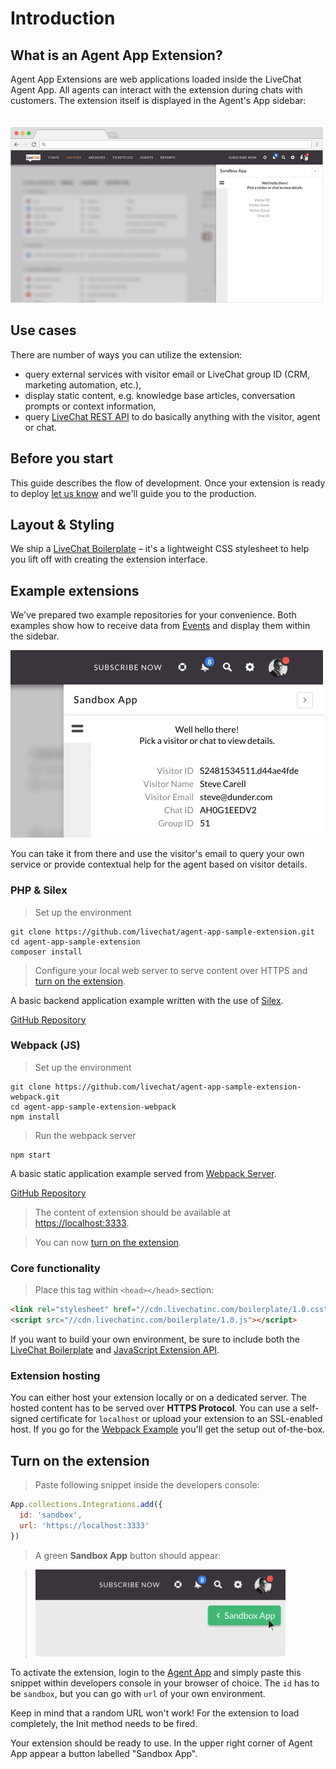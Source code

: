 # Introduction

## What is an Agent App Extension?

Agent App Extensions are web applications loaded inside the LiveChat Agent App. All agents can interact with the extension during chats with customers. The extension itself is displayed in the Agent's App sidebar:

<img src="../__images/agent-app-extension.png" width="500" style="margin-top: 20px;"/>

## Use cases

There are number of ways you can utilize the extension:

* query external services with visitor email or LiveChat group ID (CRM, marketing automation, etc.),
* display static content, e.g. knowledge base articles, conversation prompts or context information,
* query [LiveChat REST API](/rest-api) to do basically anything with the visitor, agent or chat.


## Before you start

This guide describes the flow of development. Once your extension is ready to deploy <a href="#" onclick="LC_API.open_chat_window();return false;">let us know</a> and we'll guide you to the production.

## Layout & Styling

We ship a [LiveChat Boilerplate](/boilerplate) – it's a lightweight CSS stylesheet to help you lift off with creating the extension interface.

## Example extensions

We've prepared two example repositories for your convenience. Both examples show how to receive data from [Events](#events) and display them within the sidebar.

<img class="framed" src="../__images/agent-app-sample-extension.png" width="500" />

You can take it from there and use the visitor's email to query your own service or provide contextual help for the agent based on visitor details.

### PHP & Silex

> Set up the environment

```shell
git clone https://github.com/livechat/agent-app-sample-extension.git
cd agent-app-sample-extension
composer install
```

> Configure your local web server to serve content over HTTPS and [turn on the extension](#turn-on-the-extension).

A basic backend application example written with the use of [Silex](http://silex.sensiolabs.org/).

<a class="button green" href="https://github.com/livechat/agent-app-sample-extension" target="_blank"><span>GitHub Repository</span></a>

### Webpack (JS)

> Set up the environment

```shell
git clone https://github.com/livechat/agent-app-sample-extension-webpack.git
cd agent-app-sample-extension-webpack
npm install
```

> Run the webpack server

```
npm start
```

A basic static application example served from [Webpack Server](https://webpack.github.io/).

<a class="button green" href="https://github.com/livechat/agent-app-sample-extension-webpack" target="_blank"><span>GitHub Repository</span></a>

> The content of extension should be available at [https://localhost:3333](https://localhost:3333).

> You can now [turn on the extension](#turn-on-the-extension).

### Core functionality

> Place this tag within `<head></head>` section:

```html
<link rel="stylesheet" href="//cdn.livechatinc.com/boilerplate/1.0.css">
<script src="//cdn.livechatinc.com/boilerplate/1.0.js"></script>
```

If you want to build your own environment, be sure to include both the [LiveChat Boilerplate](/boilerplate) and [JavaScript Extension API](#javascript-api).

### Extension hosting

You can either host your extension locally or on a dedicated server. The hosted content has to be served over **HTTPS Protocol**. You can use a self-signed certificate for `localhost` or upload your extension to an SSL-enabled host. If you go for the [Webpack Example](#webpack) you'll get the setup out of-the-box.

## Turn on the extension

> Paste following snippet inside the developers console:

```js
App.collections.Integrations.add({
  id: 'sandbox',
  url: 'https://localhost:3333'
})
```

> A green **Sandbox App** button should appear:

> <img src="../__images/agent-app-extension.gif" width="400" />

To activate the extension, login to the [Agent App](https://my.livechatinc.com/) and simply paste this snippet within developers console in your browser of choice. The `id` has to be `sandbox`, but you can go with `url` of your own environment.

<aside class="notice">Keep in mind that a random URL won't work! For the extension to load completely, the Init method needs to be fired. </aside>

Your extension should be ready to use. In the upper right corner of Agent App appear a button labelled "Sandbox App".
